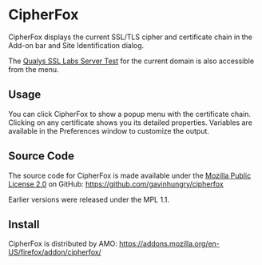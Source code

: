 CipherFox
=========
CipherFox displays the current SSL/TLS cipher and certificate chain in the
Add-on bar and Site Identification dialog.

The [Qualys SSL Labs Server Test](https://www.ssllabs.com/ssltest/) for the
current domain is also accessible from the menu.


Usage
-----
You can click CipherFox to show a popup menu with the certificate chain.
Clicking on any certificate shows you its detailed properties.  Variables are
available in the Preferences window to customize the output.


Source Code
-----------
The source code for CipherFox is made available under the [Mozilla Public
License 2.0](https://www.mozilla.org/MPL/2.0/index.txt) on GitHub:
https://github.com/gavinhungry/cipherfox

Earlier versions were released under the MPL 1.1.


Install
-------
CipherFox is distributed by AMO:
https://addons.mozilla.org/en-US/firefox/addon/cipherfox/
